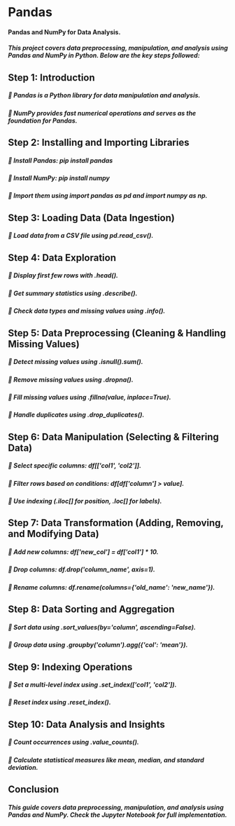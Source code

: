 # Pandas
#### Pandas and NumPy for Data Analysis. 
##### This project covers data preprocessing, manipulation, and analysis using Pandas and NumPy in Python. Below are the key steps followed: 
## Step 1: Introduction 
#####  Pandas is a Python library for data manipulation and analysis. 
#####  NumPy provides fast numerical operations and serves as the foundation for Pandas. 
## Step 2: Installing and Importing Libraries 
#####  Install Pandas: pip install pandas 
#####  Install NumPy: pip install numpy 
#####  Import them using import pandas as pd and import numpy as np. 
## Step 3: Loading Data (Data Ingestion) 
#####  Load data from a CSV file using pd.read_csv(). 
## Step 4: Data Exploration 
#####  Display first few rows with .head(). 
#####  Get summary statistics using .describe(). 
#####  Check data types and missing values using .info(). 
## Step 5: Data Preprocessing (Cleaning & Handling Missing Values) 
#####  Detect missing values using .isnull().sum(). 
#####  Remove missing values using .dropna(). 
#####  Fill missing values using .fillna(value, inplace=True). 
#####  Handle duplicates using .drop_duplicates(). 
## Step 6: Data Manipulation (Selecting & Filtering Data) 
#####  Select specific columns: df[['col1', 'col2']]. 
#####  Filter rows based on conditions: df[df['column'] > value]. 
#####  Use indexing (.iloc[] for position, .loc[] for labels). 
## Step 7: Data Transformation (Adding, Removing, and Modifying Data) 
#####  Add new columns: df['new_col'] = df['col1'] * 10. 
#####  Drop columns: df.drop('column_name', axis=1). 
#####  Rename columns: df.rename(columns={'old_name': 'new_name'}). 
## Step 8: Data Sorting and Aggregation 
#####  Sort data using .sort_values(by='column', ascending=False). 
#####  Group data using .groupby('column').agg({'col': 'mean'}). 
## Step 9: Indexing Operations 
#####  Set a multi-level index using .set_index(['col1', 'col2']). 
#####  Reset index using .reset_index(). 
## Step 10: Data Analysis and Insights 
#####  Count occurrences using .value_counts(). 
#####  Calculate statistical measures like mean, median, and standard deviation. 
## Conclusion 
##### This guide covers data preprocessing, manipulation, and analysis using Pandas and NumPy. Check the Jupyter Notebook for full implementation.

